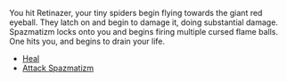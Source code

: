 You hit Retinazer, your tiny spiders begin flying towards the giant red eyeball.  They latch on and begin to damage it, doing substantial damage.  Spazmatizm locks onto you and begins firing multiple cursed flame balls.  One hits you, and begins to drain your life.

- [Heal](./scene4A1b.md)
- [Attack Spazmatizm](./scene4A2b.md)